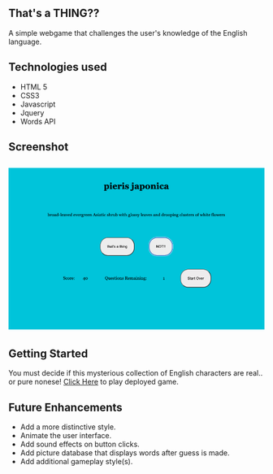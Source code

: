 That's a THING??
--

A simple webgame that challenges the user's knowledge of the English language.

Technologies used
--

* HTML 5
* CSS3
* Javascript
* Jquery
* Words API

Screenshot
--

![image](./assets/screenshot.png)
--
Getting Started
--

You must decide if this mysterious collection of English characters are real.. or pure nonese! [Click Here](https://caseyvoss95.github.io/THATS-a-thing/) to play deployed game.


Future Enhancements
--
* Add a more distinctive style.
* Animate the user interface.
* Add sound effects on button clicks.
* Add picture database that displays words after guess is made.
* Add additional gameplay style(s).
